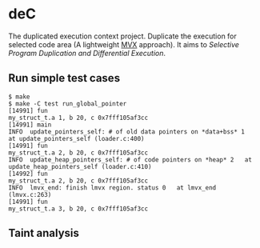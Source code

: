 # deC
The duplicated execution context project. Duplicate the execution for selected code area (A lightweight [MVX](https://en.wikipedia.org/wiki/N-version_programming) approach). It aims to *Selective Program Duplication and Differential Execution*.

## Run simple test cases
```
$ make
$ make -C test run_global_pointer
[14991] fun
my_struct_t.a 1, b 20, c 0x7fff105af3cc
[14991] main
INFO  update_pointers_self: # of old data pointers on *data+bss* 1   at update_pointers_self (loader.c:400) 
[14991] fun
my_struct_t.a 2, b 20, c 0x7fff105af3cc
INFO  update_heap_pointers_self: # of code pointers on *heap* 2   at update_heap_pointers_self (loader.c:410) 
[14992] fun
my_struct_t.a 2, b 20, c 0x7fff105af3cc
INFO  lmvx_end: finish lmvx region. status 0   at lmvx_end (lmvx.c:263) 
[14991] fun
my_struct_t.a 3, b 20, c 0x7fff105af3cc
```

## Taint analysis
